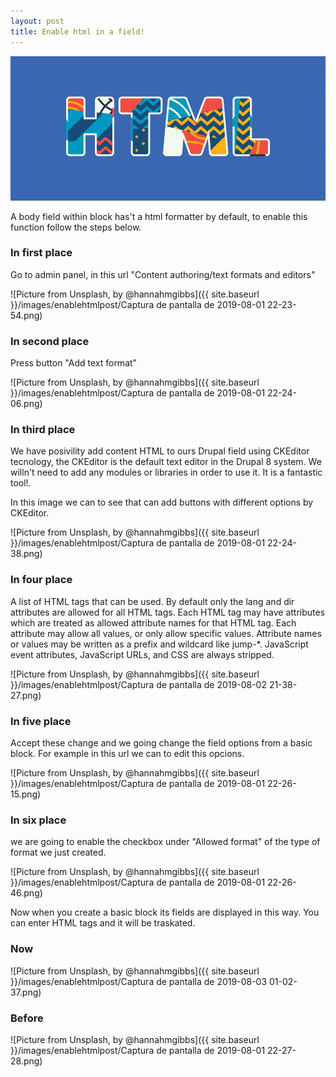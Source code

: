```yaml
---
layout: post
title: Enable html in a field!
---
```

![First Post](/images/html-codes.jpg "First Post")

A body field within block has't a html formatter by default, to enable this function follow the steps below.

### In first place

Go to admin panel, in this url "Content authoring/text formats and editors"

 ![Picture from Unsplash, by @hannahmgibbs]({{ site.baseurl }}/images/enablehtmlpost/Captura de pantalla de 2019-08-01 22-23-54.png)

### In second place

Press button "Add text format"

![Picture from Unsplash, by @hannahmgibbs]({{ site.baseurl }}/images/enablehtmlpost/Captura de pantalla de 2019-08-01 22-24-06.png)

### In third place

We have posivility add content HTML to ours Drupal field using CKEditor tecnology, the  CKEditor is the default text editor in the Drupal 8 system. We willn't need to add any modules or libraries in order to use it. It is a fantastic tool!.

In this image we can to see that can add buttons with different options by CKEditor.

![Picture from Unsplash, by @hannahmgibbs]({{ site.baseurl }}/images/enablehtmlpost/Captura de pantalla de 2019-08-01 22-24-38.png)

### In four place

A list of HTML tags that can be used. By default only the lang and dir attributes are allowed for all HTML tags. Each HTML tag may have attributes which are treated as allowed attribute names for that HTML tag. Each attribute may allow all values, or only allow specific values. Attribute names or values may be written as a prefix and wildcard like jump-*. JavaScript event attributes, JavaScript URLs, and CSS are always stripped.

![Picture from Unsplash, by @hannahmgibbs]({{ site.baseurl }}/images/enablehtmlpost/Captura de pantalla de 2019-08-02 21-38-27.png)

### In five place

Accept these change and we going change the field options from a basic block. For example in this url we can to edit this opcions.

![Picture from Unsplash, by @hannahmgibbs]({{ site.baseurl }}/images/enablehtmlpost/Captura de pantalla de 2019-08-01 22-26-15.png)

### In six place

we are going to enable the checkbox under "Allowed format" of the type of format we just created.

![Picture from Unsplash, by @hannahmgibbs]({{ site.baseurl }}/images/enablehtmlpost/Captura de pantalla de 2019-08-01 22-26-46.png)

Now when you create a basic block its fields are displayed in this way. You can enter HTML tags and it will be traskated.

### Now

![Picture from Unsplash, by @hannahmgibbs]({{ site.baseurl }}/images/enablehtmlpost/Captura de pantalla de 2019-08-03 01-02-37.png)

### Before

![Picture from Unsplash, by @hannahmgibbs]({{ site.baseurl }}/images/enablehtmlpost/Captura de pantalla de 2019-08-01 22-27-28.png)

